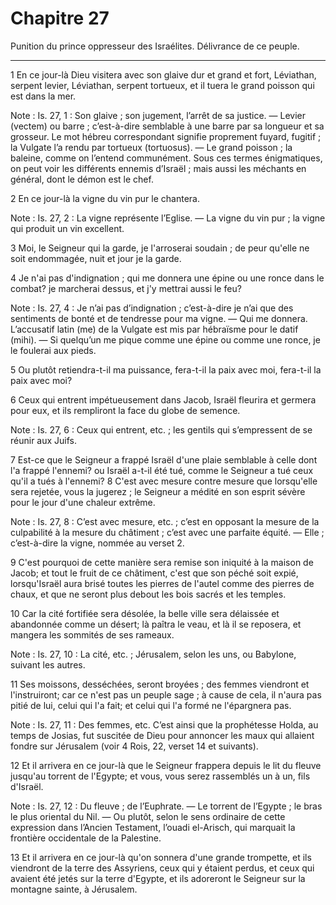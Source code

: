# Chapitre 27

Punition du prince oppresseur des Israélites.
Délivrance de ce peuple.

***

1 En ce jour-là Dieu visitera avec son glaive dur et grand et fort, Léviathan, serpent levier, Léviathan, serpent tortueux, et il tuera le grand poisson qui est dans la mer.

<span class="bible-note">Note : </span> Is. 27, 1 : Son glaive ; son jugement, l’arrêt de sa justice. ― Levier (vectem) ou barre ; c’est-à-dire semblable à une barre par sa longueur et sa grosseur. Le mot hébreu correspondant signifie proprement fuyard, fugitif ; la Vulgate l’a rendu par tortueux (tortuosus). ― Le grand poisson ; la baleine, comme on l’entend communément. Sous ces termes énigmatiques, on peut voir les différents ennemis d’Israël ; mais aussi les méchants en général, dont le démon est le chef.


2 En ce jour-là la vigne du vin pur le chantera.

<span class="bible-note">Note : </span> Is. 27, 2 : La vigne représente l’Eglise. ― La vigne du vin pur ; la vigne qui produit un vin excellent.

3 Moi, le Seigneur qui la garde, je l'arroserai soudain ; de peur qu'elle ne soit endommagée, nuit et jour je la garde.


4 Je n'ai pas d'indignation ; qui me donnera une épine ou une ronce dans le combat? je marcherai dessus, et j'y mettrai aussi le feu?

<span class="bible-note">Note : </span> Is. 27, 4 : Je n’ai pas d’indignation ; c’est-à-dire je n’ai que des sentiments de bonté et de tendresse pour ma vigne. ― Qui me donnera. L’accusatif latin (me) de la Vulgate est mis par hébraïsme pour le datif (mihi). ― Si quelqu’un me pique comme une épine ou comme une ronce, je le foulerai aux pieds.

5 Ou plutôt retiendra-t-il ma puissance, fera-t-il la paix avec moi, fera-t-il la paix avec moi?


6 Ceux qui entrent impétueusement dans Jacob, Israël fleurira et germera pour eux, et ils rempliront la face du globe de semence.

<span class="bible-note">Note : </span> Is. 27, 6 : Ceux qui entrent, etc. ; les gentils qui s’empressent de se réunir aux Juifs.

7 Est-ce que le Seigneur a frappé Israël d'une plaie semblable à celle dont l'a frappé l'ennemi? ou Israël a-t-il été tué, comme le Seigneur a tué ceux qu'il a tués à l'ennemi? 8 C'est avec mesure contre mesure que lorsqu'elle sera rejetée, vous la jugerez ; le Seigneur a médité en son esprit sévère pour le jour d'une chaleur extrême.

<span class="bible-note">Note : </span> Is. 27, 8 : C’est avec mesure, etc. ; c’est en opposant la mesure de la culpabilité à la mesure du châtiment ; c’est avec une parfaite équité. ― Elle ; c’est-à-dire la vigne, nommée au verset 2.


9 C'est pourquoi de cette manière sera remise son iniquité à la maison de Jacob; et tout le fruit de ce châtiment, c'est que son péché soit expié, lorsqu'Israël aura brisé toutes les pierres de l'autel comme des pierres de chaux, et que ne seront plus debout les bois sacrés et les temples.


10 Car la cité fortifiée sera désolée, la belle ville sera délaissée et abandonnée comme un désert; là paîtra le veau, et là il se reposera, et mangera les sommités de ses rameaux.

<span class="bible-note">Note : </span> Is. 27, 10 : La cité, etc. ; Jérusalem, selon les uns, ou Babylone, suivant les autres.

11 Ses moissons, desséchées, seront broyées ; des femmes viendront et l'instruiront; car ce n'est pas un peuple sage ; à cause de cela, il n'aura pas pitié de lui, celui qui l'a fait; et celui qui l'a formé ne l'épargnera pas.

<span class="bible-note">Note : </span> Is. 27, 11 : Des femmes, etc. C’est ainsi que la prophétesse Holda, au temps de Josias, fut suscitée de Dieu pour annoncer les maux qui allaient fondre sur Jérusalem (voir 4 Rois, 22, verset 14 et suivants).


12 Et il arrivera en ce jour-là que le Seigneur frappera depuis le lit du fleuve jusqu'au torrent de l'Egypte; et vous, vous serez rassemblés un à un, fils d'Israël.

<span class="bible-note">Note : </span> Is. 27, 12 : Du fleuve ; de l’Euphrate. ― Le torrent de l’Egypte ; le bras le plus oriental du Nil. ― Ou plutôt, selon le sens ordinaire de cette expression dans l’Ancien Testament, l’ouadi el-Arisch, qui marquait la frontière occidentale de la Palestine.

13 Et il arrivera en ce jour-là qu'on sonnera d'une grande trompette, et ils viendront de la terre des Assyriens, ceux qui y étaient perdus, et ceux qui avaient été jetés sur la terre d'Egypte, et ils adoreront le Seigneur sur la montagne sainte, à Jérusalem.


